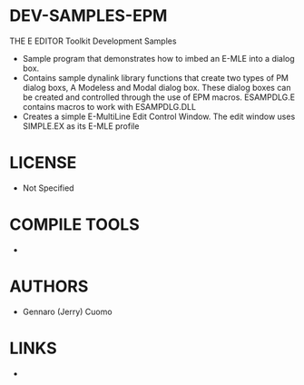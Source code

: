 # DEV-SAMPLES-EPM
THE E EDITOR Toolkit Development Samples
- Sample program that demonstrates how to imbed an E-MLE into a dialog box.
- Contains  sample dynalink library functions that create two types of  PM dialog boxs, A Modeless and Modal dialog box.    These dialog boxes can be created and controlled through the use of EPM macros.   ESAMPDLG.E  contains macros to work with ESAMPDLG.DLL    
- Creates a simple E-MultiLine Edit Control Window. The edit window uses SIMPLE.EX as its E-MLE profile

LICENSE
===============
* Not Specified

COMPILE TOOLS
===============
* 
 
AUTHORS
===============
* Gennaro (Jerry) Cuomo

LINKS
===============
* 
